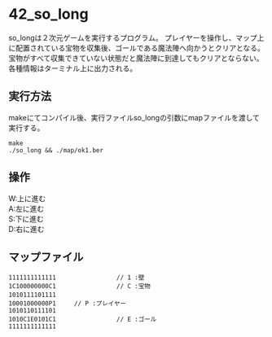 # 42_so_long

so_longは２次元ゲームを実行するプログラム。
プレイヤーを操作し、マップ上に配置されている宝物を収集後、ゴールである魔法陣へ向かうとクリアとなる。
宝物がすべて収集できていない状態だと魔法陣に到達してもクリアとならない。
各種情報はターミナル上に出力される。

## 実行方法
makeにてコンパイル後、実行ファイルso_longの引数にmapファイルを渡して実行する。
```
make
./so_long && ./map/ok1.ber
```

## 操作
W:上に進む<br>
A:左に進む<br>
S:下に進む<br>
D:右に進む<br>

## マップファイル

```
1111111111111　　　　　　　　　　// 1 :壁
1C100000000C1　　　　　　　　　　// C :宝物
1010111101111　　
10001000000P1     // P :プレイヤー
1010110111101
1010C1E0101C1　　　　　　　　　　// E :ゴール
1111111111111
```
